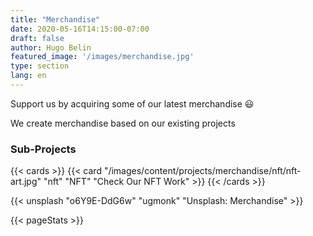 ```yaml
---
title: "Merchandise"
date: 2020-05-16T14:15:00-07:00
draft: false
author: Hugo Belin
featured_image: '/images/merchandise.jpg'
type: section
lang: en
---
```


Support us by acquiring some of our latest merchandise :smiley:

We create merchandise based on our existing projects

### Sub-Projects ###

{{< cards >}} 
  {{< card "/images/content/projects/merchandise/nft/nft-art.jpg" "nft" "NFT" "Check Our NFT Work" >}}
{{< /cards >}}

{{< unsplash "o6Y9E-DdG6w" "ugmonk" "Unsplash: Merchandise" >}}

{{< pageStats >}}
